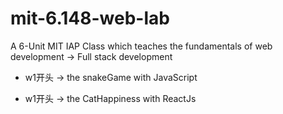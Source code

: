 # mit-6.148-web-lab
A 6-Unit MIT IAP Class which teaches the fundamentals of web development -> Full stack development

- w1开头 -> the snakeGame with JavaScript

- w1开头 -> the CatHappiness with ReactJs
